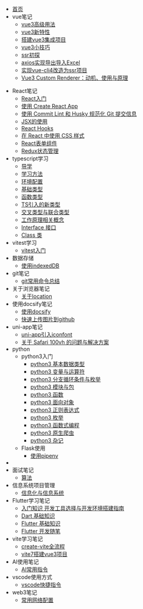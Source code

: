 * [首页](/README)    <!-- 对应 README.md -->
* vue笔记 <!-- 对应 articles/vue -->
	- [vue3高级用法](articles/vue/vue高级用法)
	- [vue3新特性](articles/vue/vue3新特性.md)
	- [搭建vue3集成项目](articles/vue/搭建vue3集成项目.md)
	- [vue3小技巧](articles/vue/vue3小技巧)
	- [ssr初探](/articles/vue/ssr初探)
	- [axios实现导出导入Excel](/articles/vue/axios实现导出导入Excel)
	- [实现vue-cli4改造为ssr项目](/articles/vue/实现vue-cli4改造为ssr项目)
	- [Vue3 Custom Renderer：动机、使用与原理](/articles/vue/Vue3CustomRenderer：动机、使用与原理)
- React笔记 <!-- 对应 articles/react -->
	- [React入门](/articles/react/React入门)
	- [使用 Create React App](/articles/react/使用%20Create%20React%20App)
	- [使用 Commit Lint 和 Husky 规范化 Git 提交信息](/articles/react/使用%20Commit%20Lint%20和%20Husky%20规范化%20Git%20提交信息)
	- [JSX的使用](/articles/react/JSX的使用)
	- [React Hooks](/articles/react/React%20Hooks)
	- [在 React 中使用 CSS 样式](/articles/react/在%20React%20中使用%20CSS%20样式)
	- [React表单组件](/articles/react/React表单组件)
	- [Redux状态管理](/articles/react/Redux状态管理)
- typescript学习 <!-- 对应 articles/typescript -->
	- [导学](articles/typescript/导学.md)
	- [学习方法](articles/typescript/01-学习方法.md)
	- [环境配置](articles/typescript/02-环境配置.md)
	- [基础类型](articles/typescript/03-基础类型.md)
	- [函数类型](articles/typescript/04-函数类型.md)
	- [TS引入的新类型](articles/typescript/05-TS引入的新类型.md)
	- [交叉类型与联合类型](articles/typescript/06-交叉类型与联合类型.md)
	- [工作原理相关概念](articles/typescript/07-工作原理相关概念.md)
	- [Interface 接口](articles/typescript/08-Interface接口.md)
	- [Class 类](articles/typescript/09-Class类.md)
- vitest学习
	- [vitest入门](01-vitest入门到进阶指南.md)
- 数据存储
	- [使用indexedDB](articles/storage/使用indexedDB)
- git笔记 <!-- 对应 articles/git -->
	- [git常用命令总结](articles/git/git常用命令总结)
- 关于浏览器笔记<!-- 对应 articles/browser -->
	- [关于location](articles/browser/关于location)
- 使用docsify笔记<!-- 对应 articles/docsify -->
	- [使用docsify](articles/docsify/使用docsify)
	- [快速上传图片到github](articles/docsify/快速上传图片到github)
- uni-app笔记
	- [uni-app引入iconfont](articles/uni-app/uni-app引入iconfont)
	- [关于 Safari 100vh 的问题与解决方案](articles/uni-app/关于Safari100vh的问题与解决方案)
- python<!-- 对应 articles/python -->
	- python3入门
		- [python3 基本数据类型](articles/python/python3入门/python3%20基本数据类型.md)
		- [python3 变量与运算符](articles/python/python3入门/python3%20变量与运算符.md)
		- [python3 分支循环条件与枚举](articles/python/python3入门/python3%20分支循环条件与枚举.md)
		- [python3 模块与包](articles/python/python3入门/python3%20模块与包.md)
		- [python3 函数](articles/python/python3入门/python3%20函数.md)
		- [python3 面向对象](articles/python/python3入门/python3%20面向对象.md)
		- [python3 正则表达式](articles/python/python3入门/python3%20正则表达式.md)
		- [python3 枚举](articles/python/python3入门/python3%20枚举.md)
		- [python3 函数式编程](articles/python/python3入门/python3%20函数式编程.md)
		- [python3 原生爬虫](articles/python/python3入门/python3%20原生爬虫.md)
		- [python3 杂记](articles/python/python3入门/python3%20杂记.md)
	- Flask使用
		- [使用pipenv](articles/python/Flask/使用pipenv.md)
- <!-- 高等数学
	- [Obsidan之数学公式的输入](articles/mathematics/Obsidan之数学公式的输入.md)
	- [函数](articles/mathematics/函数.md)
	- [极限](articles/mathematics/极限.md)
	- [导数](articles/mathematics/导数.md)
	- [积分](articles/mathematics/积分.md)
	- [多元函数](articles/mathematics/##%20多元函数.md)1 -->
- 面试笔记
	- [算法](articles/interview/算法.md)
- 信息系统项目管理
	- [信息化与信息系统](articles/Information/信息化与信息系统.md)
- Flutter学习笔记
	- [入门知识 开发工具选择与开发环境搭建指南](articles/flutter/入门知识%20开发工具选择与开发环境搭建指南.md)
	- [Dart 基础知识](articles/flutter/Dart%20基础知识.md)
	- [Flutter 基础知识](articles/flutter/Flutter%20基础知识.md)
	- [Flutter 开发随笔](articles/flutter/Flutter%20开发随笔.md)
- vite学习笔记
	- [create-vite全流程](articles/vite/create-vite全流程.md)
	- [vite7搭建vue3项目](vite7搭建vue3项目.md)
- AI使用笔记
	- [AI常用指令](articles/AI/AI常用指令.md)
- vscode使用方式
	- [vscode快捷指令](articles/vscode/vscode快捷指令.md)
- web3笔记 <!-- 对应 articles/web3 -->
	- [常用网络配置](articles/web3/常用网络配置)